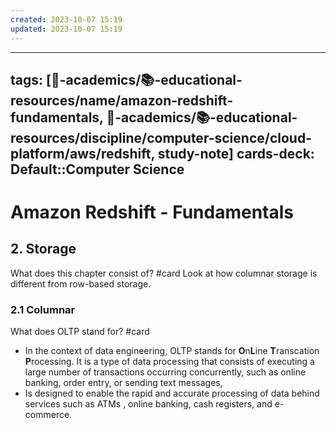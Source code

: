 ```yaml
---
created: 2023-10-07 15:19
updated: 2023-10-07 15:19
---
```


---
tags: [🔴-academics/📚-educational-resources/name/amazon-redshift-fundamentals, 🔴-academics/📚-educational-resources/discipline/computer-science/cloud-platform/aws/redshift, study-note] 
cards-deck: Default::Computer Science
---

# Amazon Redshift - Fundamentals

## 2. Storage

What does this chapter consist of? #card 
Look at how columnar storage is different from row-based storage.

### 2.1 Columnar

What does OLTP stand for? #card 
- In the context of data engineering, OLTP stands for **O**n**L**ine **T**ranscation **P**rocessing. It is a type of data processing that consists of executing a large number of transactions occurring concurrently, such as online banking, order entry, or sending text messages,
- Is designed to enable the rapid and accurate processing of data behind services such as ATMs , online banking, cash registers, and e-commerce.
